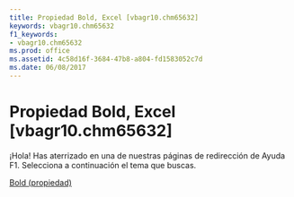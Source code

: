 ```yaml
---
title: Propiedad Bold, Excel [vbagr10.chm65632]
keywords: vbagr10.chm65632
f1_keywords:
- vbagr10.chm65632
ms.prod: office
ms.assetid: 4c58d16f-3684-47b8-a804-fd1583052c7d
ms.date: 06/08/2017
---
```





# Propiedad Bold, Excel [vbagr10.chm65632]

¡Hola! Has aterrizado en una de nuestras páginas de redirección de Ayuda F1. Selecciona a continuación el tema que buscas.


 [Bold (propiedad)](http://msdn.microsoft.com/library/bold-property%28Office.15%29.aspx)


